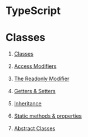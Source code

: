 # TypeScript
<h1>Classes</h1>

<ol>
  <li>
    <a href="https://www.typescripttutorial.net/typescript-tutorial/typescript-class/">
      Classes
    </a>
  </li><br>
  <li>
    <a href="https://www.typescripttutorial.net/typescript-tutorial/typescript-access-modifiers/">
       Access Modifiers 
    </a>
  </li><br>
  <li>
    <a href="https://www.typescripttutorial.net/typescript-tutorial/typescript-readonly/">
      The Readonly Modifier
    </a>
  </li><br>
  <li>
    <a href="https://www.typescripttutorial.net/typescript-tutorial/typescript-getters-setters/">
      Getters & Setters
    </a>
  </li><br>
  <li>
    <a href="https://www.typescripttutorial.net/typescript-tutorial/typescript-inheritance/">
      Inheritance
    </a>
  </li><br>
  <li>
    <a href="https://www.typescripttutorial.net/typescript-tutorial/typescript-static-methods-and-properties/">
       Static methods & properties
    </a>
  </li><br>
  <li>
    <a href="https://www.typescripttutorial.net/typescript-tutorial/typescript-abstract-classes/">
       Abstract Classes
    </a>
  </li><br>
</ol>
